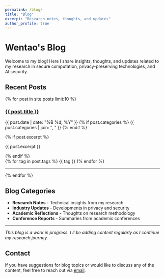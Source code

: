```yaml
---
permalink: /blog/
title: "Blog"
excerpt: "Research notes, thoughts, and updates"
author_profile: true
---
```


# Wentao's Blog

Welcome to my blog! Here I share insights, thoughts, and updates related to my research in secure computation, privacy-preserving technologies, and AI security.

## Recent Posts

{% for post in site.posts limit:10 %}
<div class="post-preview">
  <h3><a href="{{ post.url }}">{{ post.title }}</a></h3>
  <p class="post-meta">
    <i class="far fa-calendar-alt"></i> {{ post.date | date: "%B %d, %Y" }}
    {% if post.categories %}
    <i class="fas fa-folder-open"></i> {{ post.categories | join: ", " }}
    {% endif %}
  </p>
  {% if post.excerpt %}
  <p class="post-excerpt">{{ post.excerpt }}</p>
  {% endif %}
  <div class="post-tags">
    {% for tag in post.tags %}
    <span class="tag">{{ tag }}</span>
    {% endfor %}
  </div>
</div>
<hr>
{% endfor %}

## Blog Categories

- **Research Notes** - Technical insights from my research
- **Industry Updates** - Developments in privacy and security  
- **Academic Reflections** - Thoughts on research methodology
- **Conference Reports** - Summaries from academic conferences

---

*This blog is a work in progress. I'll be adding content regularly as I continue my research journey.*

## Contact

If you have suggestions for blog topics or would like to discuss any of the content, feel free to reach out via [email](mailto:dongdongdoge@gmail.com).
